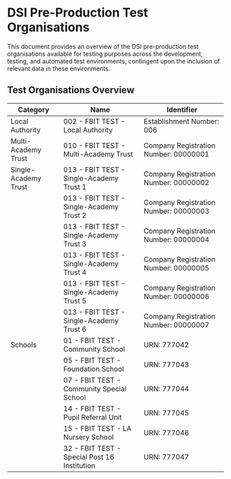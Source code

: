 # DSI Pre-Production Test Organisations

This document provides an overview of the DSI pre-production test organisations available for testing purposes across the development, testing, and automated test environments, contingent upon the inclusion of relevant data in these environments.

## Test Organisations Overview

| Category              | Name                                         | Identifier                            | 
|-----------------------|----------------------------------------------|---------------------------------------|
| Local Authority       | 002 - FBIT TEST - Local Authority            | Establishment Number: 006             |
| Multi-Academy Trust   | 010 - FBIT TEST - Multi-Academy Trust        | Company Registration Number: 00000001 |
| Single- Academy Trust | 013 - FBIT TEST - Single-Academy Trust 1     | Company Registration Number: 00000002 |
|                       | 013 - FBIT TEST - Single-Academy Trust 2     | Company Registration Number: 00000003 |
|                       | 013 - FBIT TEST - Single-Academy Trust 3     | Company Registration Number: 00000004 |
|                       | 013 - FBIT TEST - Single-Academy Trust 4     | Company Registration Number: 00000005 |
|                       | 013 - FBIT TEST - Single-Academy Trust 5     | Company Registration Number: 00000006 |
|                       | 013 - FBIT TEST - Single-Academy Trust 6     | Company Registration Number: 00000007 |
| Schools               | 01 - FBIT TEST - Community School            | URN: 777042                           |
|                       | 05 - FBIT TEST - Foundation School           | URN: 777043                           |
|                       | 07 - FBIT TEST - Community Special School    | URN: 777044                           |
|                       | 14 - FBIT TEST - Pupil Referral Unit         | URN: 777045                           |
|                       | 15 - FBIT TEST - LA Nursery School           | URN: 777046                           |
|                       | 32 - FBIT TEST - Special Post 16 Institution | URN: 777047                           |


